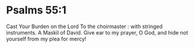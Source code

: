 # Psalms 55:1

Cast Your Burden on the Lord To the choirmaster : with stringed instruments. A Maskil of David. Give ear to my prayer, O God, and hide not yourself from my plea for mercy!
